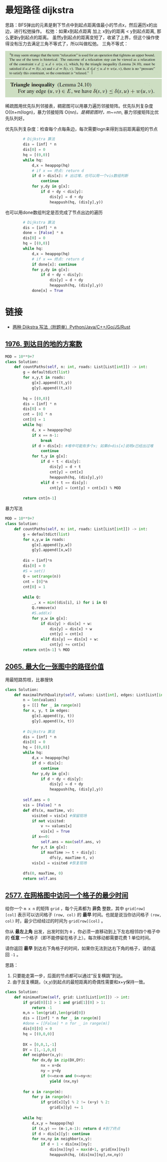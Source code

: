 # 最短路径 dijkstra

思路：BFS弹出的元素是剩下节点中到起点距离值最小的节点x，然后遍历x的出边，进行松弛操作。
松弛：如果x到起点距离 加上 x到y的距离 < y到起点距离, 那么更新y到起点的距离。 虽然y到起点的距离变短了，收紧了上界，但这个操作使得没有压力去满足三角不等式了，所以叫做松弛。
三角不等式：

![](../../../images/20240701133505.png)
![](../../../images/20240701134217.png)

稀疏图用优先队列邻接表，稠密图可以用暴力遍历邻接矩阵。优先队列复杂度O((n+m)logn)，暴力邻接矩阵 O(n*n)。是稠密图时，m~=n*n, 暴力邻接矩阵比优先队列好。

优先队列复杂度：检查每个点每条边，每次需要logn来得到当前距离最短的节点
```py
        # Dijkstra 算法
        dis = [inf] * n 
        dis[0] = 0
        hq = [(0,0)]
        while hq:
            d,x = heappop(hq)
            # if x == 终点: return d
            if d > dis[x]: # 出过堆，也可以用一个vis数组判断
                continue
            for y,dy in g[x]:
                if d + dy < dis[y]:
                    dis[y] = d + dy
                    heappush(hq, (dis[y],y))
```

也可以用done数组判定是否完成了节点出边的遍历
```py
        # Dijkstra 算法
        dis = [inf] * n
        done = [False] * n
        dis[0] = 0
        hq = [(0,0)]
        while hq:
            d,x = heappop(hq)
            # if x == 终点: return d
            if done[x]: continue
            for y,dy in g[x]:
                if d + dy < dis[y]:
                    dis[y] = d + dy
                    heappush(hq, (dis[y],y))
            done[x] = True
```

# 链接

- [两种 Dijkstra 写法（附题单）Python/Java/C++/Go/JS/Rust](https://leetcode.cn/problems/network-delay-time/solutions/2668220/liang-chong-dijkstra-xie-fa-fu-ti-dan-py-ooe8/)

## [1976\. 到达目的地的方案数](https://leetcode.cn/problems/number-of-ways-to-arrive-at-destination/)

```py
MOD = 10**9+7
class Solution:
    def countPaths(self, n: int, roads: List[List[int]]) -> int:
        g = defaultdict(list)
        for x,y,t in roads:
            g[x].append((t,y))
            g[y].append((t,x))

        hq = [(0,0)]
        dis = [inf] * n
        dis[0] = 0
        cnt = [0] * n
        cnt[0] = 1
        while hq:
            d, x = heappop(hq)
            if x == n-1: 
                break
            if d > dis[x]: #堆中可能有多个x; 如果d>dis[x]说明x已经出过堆
                continue
            for t,y in g[x]:
                if d + t < dis[y]:
                    dis[y] = d + t
                    cnt[y] = cnt[x]
                    heappush(hq, (dis[y],y)) 
                elif d + t == dis[y]:
                    cnt[y] = (cnt[y] + cnt[x]) % MOD

        return cnt[n-1]
```

暴力写法
```py
MOD = 10**9+7
class Solution:
    def countPaths(self, n: int, roads: List[List[int]]) -> int:
        g = defaultdict(list)
        for x,y,w in roads:
            g[x].append([y,w])
            g[y].append([x,w])
        
        dis = [inf]*n
        dis[0] = 0
        #S = set()
        Q = set(range(n))
        cnt = [0]*n
        cnt[0] = 1

        while Q:
            _, x = min((dis[i], i) for i in Q)
            Q.remove(x)
            #S.add(x)
            for y,w in g[x]:
                if dis[y] > dis[x] + w:
                    dis[y] = dis[x] + w
                    cnt[y] = cnt[x]
                elif dis[y] == dis[x] + w:
                    cnt[y] += cnt[x]
        return cnt[n-1] % MOD
```

## [2065\. 最大化一张图中的路径价值](https://leetcode.cn/problems/maximum-path-quality-of-a-graph/)

用最短路剪枝，比暴搜快
```py
class Solution:
    def maximalPathQuality(self, values: List[int], edges: List[List[int]], maxTime: int) -> int:
        n = len(values)
        g = [[] for _ in range(n)]
        for x, y, t in edges:
            g[x].append((y, t))
            g[y].append((x, t))

        # Dijkstra 算法
        dis = [inf] * n 
        dis[0] = 0
        hq = [(0,0)]
        while hq:
            d,x = heappop(hq)
            if d > dis[x]:
                continue
            for y,dy in g[x]:
                if d + dy < dis[y]:
                    dis[y] = d + dy
                    heappush(hq, (dis[y],y))

        self.ans = 0
        vis = [False] * n
        def dfs(x, maxTime, v):
            visited = vis[x] #保留现场
            if not visited:
                v += values[x]
                vis[x] = True
            if x==0:
                self.ans = max(self.ans, v)
            for y,t in g[x]:
                if maxTime >= t + dis[y]:
                    dfs(y, maxTime-t, v)
            vis[x] = visited #恢复现场

        dfs(0, maxTime, 0)
        return self.ans
```

## [2577\. 在网格图中访问一个格子的最少时间](https://leetcode.cn/problems/minimum-time-to-visit-a-cell-in-a-grid/)


给你一个 `m x n` 的矩阵 `grid` ，每个元素都为 **非负** 整数，其中 `grid[row][col]` 表示可以访问格子 `(row, col)` 的 **最早** 时间。也就是说当你访问格子 `(row, col)` 时，最少已经经过的时间为 `grid[row][col]` 。

你从 **最左上角** 出发，出发时刻为 `0` ，你必须一直移动到上下左右相邻四个格子中的 **任意** 一个格子（即不能停留在格子上）。每次移动都需要花费 1 单位时间。

请你返回 **最早** 到达右下角格子的时间，如果你无法到达右下角的格子，请你返回 `-1` 。

思路：
1. 只要能走第一步，后面的节点都可以通过“反复横跳”到达。
2. 由于反复横跳，（x,y)到起点的最短距离的奇偶性需要和x+y保持一致。

```py
class Solution:
    def minimumTime(self, grid: List[List[int]]) -> int:
        if grid[0][1] > 1 and grid[1][0] > 1:
            return -1
        m,n = len(grid),len(grid[0])
        dis = [[inf] * n for _ in range(m)]
        #done = [[False] * n for _ in range(m)]
        dis[0][0] = 0
        hq = [(0,0,0)]

        DX = [0,0,1,-1]
        DY = [1,-1,0,0]
        def neighbor(x,y):
            for dx,dy in zip(DX,DY):
                nx = x+dx
                ny = y+dy
                if 0<=nx<m and 0<=ny<n:
                    yield (nx,ny)

        for x in range(m):
            for y in range(n):
                if grid[x][y] % 2 != (x+y) % 2:
                    grid[x][y] += 1

        while hq:
            d,x,y = heappop(hq)
            if (x,y) == (m-1,n-1): return d #到了终点
            if d > dis[x][y]: continue
            for nx,ny in neighbor(x,y):
                if d + 1 < dis[nx][ny]:
                    dis[nx][ny] = max(d+1, grid[nx][ny])
                    heappush(hq, (dis[nx][ny],nx,ny))
```